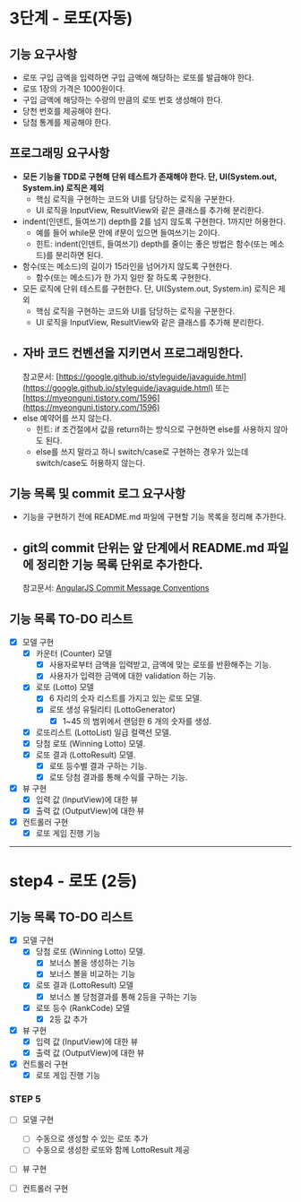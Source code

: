 # 3단계 - 로또(자동)

## 기능 요구사항

- 로또 구입 금액을 입력하면 구입 금액에 해당하는 로또를 발급해야 한다.
- 로또 1장의 가격은 1000원이다.
- 구입 금액에 해당하는 수량의 만큼의 로또 번호 생성해야 한다.
- 당천 번호를 제공해야 한다.
- 당첨 통계를 제공해야 한다.

## 프로그래밍 요구사항

- **모든 기능을 TDD로 구현해 단위 테스트가 존재해야 한다. 단, UI(System.out, System.in) 로직은 제외**
    - 핵심 로직을 구현하는 코드와 UI를 담당하는 로직을 구분한다.
    - UI 로직을 InputView, ResultView와 같은 클래스를 추가해 분리한다.
- indent(인덴트, 들여쓰기) depth를 2를 넘지 않도록 구현한다. 1까지만 허용한다.
    - 예를 들어 while문 안에 if문이 있으면 들여쓰기는 2이다.
    - 힌트: indent(인덴트, 들여쓰기) depth를 줄이는 좋은 방법은 함수(또는 메소드)를 분리하면 된다.
- 함수(또는 메소드)의 길이가 15라인을 넘어가지 않도록 구현한다.
    - 함수(또는 메소드)가 한 가지 일만 잘 하도록 구현한다.
- 모든 로직에 단위 테스트를 구현한다. 단, UI(System.out, System.in) 로직은 제외
    - 핵심 로직을 구현하는 코드와 UI를 담당하는 로직을 구분한다.
    - UI 로직을 InputView, ResultView와 같은 클래스를 추가해 분리한다.
- 자바 코드 컨벤션을 지키면서 프로그래밍한다.
  -
  참고문서: [https://google.github.io/styleguide/javaguide.html](https://google.github.io/styleguide/javaguide.html)
  또는 [https://myeonguni.tistory.com/1596](https://myeonguni.tistory.com/1596)
- else 예약어를 쓰지 않는다.
    - 힌트: if 조건절에서 값을 return하는 방식으로 구현하면 else를 사용하지 않아도 된다.
    - else를 쓰지 말라고 하니 switch/case로 구현하는 경우가 있는데 switch/case도 허용하지 않는다.

## 기능 목록 및 commit 로그 요구사항

- 기능을 구현하기 전에 README.md 파일에 구현할 기능 목록을 정리해 추가한다.
- git의 commit 단위는 앞 단계에서 README.md 파일에 정리한 기능 목록 단위로 추가한다.
  -
  참고문서: [AngularJS Commit Message Conventions](https://gist.github.com/stephenparish/9941e89d80e2bc58a153)

## 기능 목록 TO-DO 리스트

- [X] 모델 구현
    - [X] 카운터 (Counter) 모델
        - [X] 사용자로부터 금액을 입력받고, 금액에 맞는 로또를 반환해주는 기능.
        - [X] 사용자가 입력한 금액에 대한 validation 하는 기능.
    - [X] 로또 (Lotto) 모델
        - [X] 6 자리의 숫자 리스트를 가지고 있는 로또 모델.
        - [X] 로또 생성 유틸리티 (LottoGenerator)
            - [X] 1~45 의 범위에서 랜덤한 6 개의 숫자를 생성.
    - [X] 로또리스트 (LottoList) 일급 컬랙션 모델.
    - [X] 당첨 로또 (Winning Lotto) 모델.
    - [X] 로또 결과 (LottoResult) 모델.
        - [X] 로또 등수별 결과 구하는 기능.
        - [X] 로또 당첨 결과를 통해 수익률 구하는 기능.

- [X] 뷰 구현
    - [X] 입력 값 (InputView)에 대한 뷰
    - [X] 출력 값 (OutputView)에 대한 뷰

- [X] 컨트롤러 구현
    - [X] 로또 게임 진행 기능

--- 

# step4 - 로또 (2등)

## 기능 목록 TO-DO 리스트

- [X] 모델 구현
    - [X] 당첨 로또 (Winning Lotto) 모델.
        - [X] 보너스 볼을 생성하는 기능
        - [X] 보너스 볼을 비교하는 기능
    - [X] 로또 결과 (LottoResult) 모델
        - [X] 보너스 볼 당첨결과를 통해 2등을 구하는 기능
    - [X] 로또 등수 (RankCode) 모델
        - [X] 2등 값 추가
- [X] 뷰 구현
    - [X] 입력 값 (InputView)에 대한 뷰
    - [X] 출력 값 (OutputView)에 대한 뷰
- [X] 컨트롤러 구현
    - [X] 로또 게임 진행 기능

### STEP 5

- [ ] 모델 구현
    - [ ] 수동으로 생성할 수 있는 로또 추가
    - [ ] 수동으로 생성한 로또와 함께 LottoResult 제공
- [ ] 뷰 구현
- [ ] 컨트롤러 구현
    